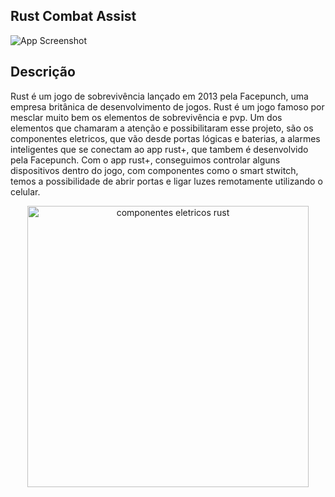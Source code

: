 ## Rust Combat Assist
![App Screenshot](https://i.imgur.com/iE8eIjb.png)
## Descrição
Rust é um jogo de sobrevivência lançado em 2013 pela 
Facepunch, uma empresa britânica de desenvolvimento de jogos.
Rust é um jogo famoso por mesclar muito bem os elementos de sobrevivência
e pvp. Um dos elementos que chamaram a atenção e possibilitaram
esse projeto, são os componentes eletricos, que vão desde portas lógicas
e baterias, a alarmes inteligentes que se conectam ao app
rust+, que tambem é desenvolvido pela Facepunch. Com o app rust+, conseguimos controlar alguns dispositivos
dentro do jogo, com componentes como o smart stwitch, temos a possibilidade de abrir portas e ligar luzes remotamente
utilizando o celular.
<p align="center">
  <img src="https://i.imgur.com/ZOI7B0Z.png" width="450" alt="componentes eletricos rust">
</p>
